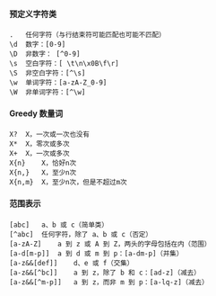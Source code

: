 #### 预定义字符类 
    . 	任何字符（与行结束符可能匹配也可能不匹配） 
    \d 	数字：[0-9] 
    \D 	非数字： [^0-9] 
    \s 	空白字符：[ \t\n\x0B\f\r] 
    \S 	非空白字符：[^\s] 
    \w 	单词字符：[a-zA-Z_0-9] 
    \W 	非单词字符：[^\w]

#### Greedy 数量词
    X?	X，一次或一次也没有
    X*	X，零次或多次
    X+	X，一次或多次
    X{n}	X，恰好n次
    X{n,}	X，至少n次
    X{n,m}	X，至少n次，但是不超过m次
    
#### 范围表示
    [abc]	a、b 或 c（简单类） 
    [^abc]	任何字符，除了 a、b 或 c（否定） 
    [a-zA-Z]	a 到 z 或 A 到 Z，两头的字母包括在内（范围） 
    [a-d[m-p]]	a 到 d 或 m 到 p：[a-dm-p]（并集） 
    [a-z&&[def]]	d、e 或 f（交集） 
    [a-z&&[^bc]]	a 到 z，除了 b 和 c：[ad-z]（减去） 
    [a-z&&[^m-p]]	a 到 z，而非 m 到 p：[a-lq-z]（减去）

